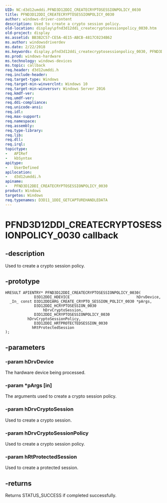 ```yaml
---
UID: NC:d3d12umddi.PFND3D12DDI_CREATECRYPTOSESSIONPOLICY_0030
title: PFND3D12DDI_CREATECRYPTOSESSIONPOLICY_0030
author: windows-driver-content
description: Used to create a crypto session policy.
old-location: display\pfnd3d12ddi_createcryptosessionpolicy_0030.htm
old-project: display
ms.assetid: BB3B2C57-CE5A-4E15-ABCB-4817C0234B62
ms.author: windowsdriverdev
ms.date: 2/22/2018
ms.keywords: display.pfnd3d12ddi_createcryptosessionpolicy_0030, PFND3D12DDI_CREATECRYPTOSESSIONPOLICY_0030 callback function [Display Devices], PFND3D12DDI_CREATECRYPTOSESSIONPOLICY_0030, d3d12umddi/PFND3D12DDI_CREATECRYPTOSESSIONPOLICY_0030
ms.prod: windows-hardware
ms.technology: windows-devices
ms.topic: callback
req.header: d3d12umddi.h
req.include-header: 
req.target-type: Windows
req.target-min-winverclnt: Windows 10
req.target-min-winversvr: Windows Server 2016
req.kmdf-ver: 
req.umdf-ver: 
req.ddi-compliance: 
req.unicode-ansi: 
req.idl: 
req.max-support: 
req.namespace: 
req.assembly: 
req.type-library: 
req.lib: 
req.dll: 
req.irql: 
topictype:
-	APIRef
-	kbSyntax
apitype:
-	UserDefined
apilocation:
-	d3d12umddi.h
apiname:
-	PFND3D12DDI_CREATECRYPTOSESSIONPOLICY_0030
product: Windows
targetos: Windows
req.typenames: D3D11_1DDI_GETCAPTUREHANDLEDATA
---
```


# PFND3D12DDI_CREATECRYPTOSESSIONPOLICY_0030 callback


## -description


Used to create a crypto session policy.


## -prototype


````
HRESULT APIENTRY* PFND3D12DDI_CREATECRYPTOSESSIONPOLICY_0030(
             D3D12DDI_HDEVICE                              hDrvDevice,
  _In_ const D3D12DDIARG_CREATE_CRYPTO_SESSION_POLICY_0030 *pArgs,
             D3D12DDI_HCRYPTOSESSION_0030                  hDrvCryptoSession,
             D3D12DDI_HCRYPTOSESSIONPOLICY_0030            hDrvCryptoSessionPolicy,
             D3D12DDI_HRTPROTECTEDSESSION_0030             hRtProtectedSession
);
````


## -parameters




### -param hDrvDevice

The hardware device being processed.


### -param *pArgs [in]

The arguments used to create a crypto session policy.


### -param hDrvCryptoSession

Used to create a crypto session.


### -param hDrvCryptoSessionPolicy

Used to create a crypto session policy.


### -param hRtProtectedSession

Used to create a protected session.


## -returns



Returns STATUS_SUCCESS if completed successfully.



